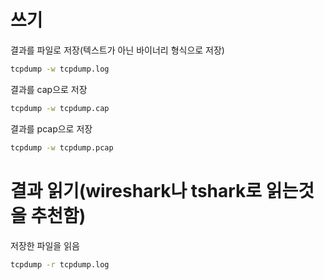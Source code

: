 # 쓰기


결과를 파일로 저장(텍스트가 아닌 바이너리 형식으로 저장)
```bash
tcpdump -w tcpdump.log
```
결과를 cap으로 저장
```bash
tcpdump -w tcpdump.cap
```

결과를 pcap으로 저장
```bash
tcpdump -w tcpdump.pcap
```

# 결과 읽기(wireshark나 tshark로 읽는것을 추천함)

저장한 파일을 읽음
```bash
tcpdump -r tcpdump.log 
```